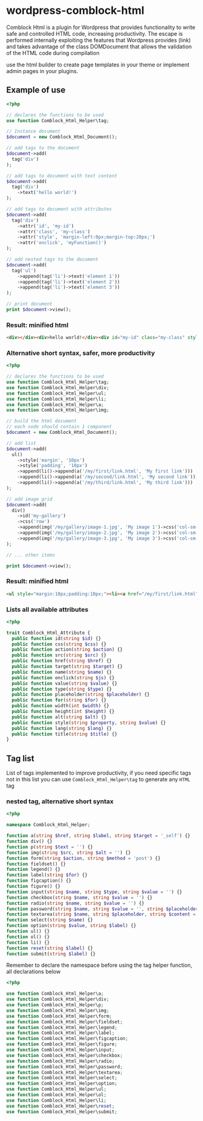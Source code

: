 # wordpress-comblock-html

Comblock Html is a plugin for Wordpress that provides functionality to write safe and controlled HTML code, increasing productivity. The escape is performed internally exploiting the features that Wordpress provides (link) and takes advantage of the class DOMDocument that allows the validation of the HTML code during compilation

use the html builder to create page templates in your theme or implement admin pages in your plugins.

## Example of use
```PHP
<?php 

// declares the functions to be used
use function Comblock_Html_Helper\tag;

// Instance document
$document = new Comblock_Html_Document();

// add tags to the document
$document->add(
  tag('div')
);

// add tags to document with text content
$document->add(
  tag('div')
    ->text('hello world!')
);

// add tags to document with attributes
$document->add(
  tag('div') 
    ->attr('id', 'my-id')
    ->attr('class', 'my-class')
    ->attr('style', 'margin-left:0px;margin-top:20px;')
    ->attr('onclick', 'myFunction()')
);

// add nested tags to the document
$document->add(
  tag('ul')
    ->append(tag('li')->text('element 1'))
    ->append(tag('li')->text('element 2'))
    ->append(tag('li')->text('element 3'))
);

// print document
print $document->view();
```
### Result: minified html
```HTML
<div></div><div>hello world!</div><div id="my-id" class="my-class" style="margin-left:0px;margin-top:20px;" onclick="myFunction()"></div><ul><li>element 1</li><li>element 2</li><li>element 3</li></ul>
```
### Alternative short syntax, safer, more productivity
```PHP
<?php

// declares the functions to be used
use function Comblock_Html_Helper\tag;
use function Comblock_Html_Helper\div;
use function Comblock_Html_Helper\ul;
use function Comblock_Html_Helper\li;
use function Comblock_Html_Helper\a;
use function Comblock_Html_Helper\img;

// build the html document
// each node should contain 1 component
$document = new Comblock_Html_Document();

// add list
$document->add(
  ul()
    ->style('margin', '10px')
    ->style('padding', '10px')
    ->append(li()->append(a('/my/first/link.html', 'My first link')))
    ->append(li()->append(a('/my/second/link.html', 'My second link')))
    ->append(li()->append(a('/my/third/link.html', 'My third link')))
);

// add image grid
$document->add(
  div()
    ->id('my-gallery')
    ->css('row')
    ->append(img('/my/gallery/image-1.jpg', 'My image 1')->css('col-sm-3 img-fluid'))
    ->append(img('/my/gallery/image-2.jpg', 'My image 2')->css('col-sm-3 img-fluid'))
    ->append(img('/my/gallery/image-3.jpg', 'My image 3')->css('col-sm-3 img-fluid'))
);

// ... other items

print $document->view();
```
### Result: minified html
```HTML
<ul style="margin:10px;padding:10px;"><li><a href="/my/first/link.html" target="_self">My first link</a></li><li><a href="/my/second/link.html" target="_self">My second link</a></li><li><a href="/my/third/link.html" target="_self">My third link</a></li></ul><div id="my-gallery" css="row"><img src="/my/gallery/image-1.jpg" css="col-sm-3 img-fluid" alt="My image 1"><img src="/my/gallery/image-2.jpg" css="col-sm-3 img-fluid" alt="My image 2"><img src="/my/gallery/image-3.jpg" css="col-sm-3 img-fluid" alt="My image 3"></div>
```
### Lists all available attributes
```PHP
<?php

trait Comblock_Html_Attribute {
  public function id(string $id) {}
  public function css(string $css) {}
  public function action(string $action) {}
  public function src(string $src) {}
  public function href(string $href) {}
  public function target(string $target) {}
  public function name(string $name) {}
  public function onclick(string $js) {}
  public function value(string $value) {}
  public function type(string $type) {}
  public function placeholder(string $placeholder) {}
  public function for(string $for) {}
  public function width(int $width) {}
  public function height(int $height) {}
  public function alt(string $alt) {}
  public function style(string $property, string $value) {}
  public function lang(string $lang) {}
  public function title(string $title) {}
}
```

## Tag list
List of tags implemented to improve productivity, if you need specific tags not in this list you can use ```Comblock_Html_Helper\tag``` to generate any ```HTML``` tag

### nested tag, alternative short syntax
```PHP
<?php

namespace Comblock_Html_Helper;

function a(string $href, string $label, string $target = '_self') {}
function div() {}
function p(string $text = '') {}
function img(string $src, string $alt = '') {}
function form(string $action, string $method = 'post') {}
function fieldset() {}
function legend() {}
function label(string $for) {}
function figcaption() {}
function figure() {}
function input(string $name, string $type, string $value = '') {}
function checkbox(string $name, string $value = '') {}
function radio(string $name, string $value = '') {}
function password(string $name, string $value = '', string $placeholder = '') {}
function textarea(string $name, string $placeholder, string $content = '') {}
function select(string $name) {}
function option(string $value, string $label) {}
function ul() {}
function ol() {}
function li() {}
function reset(string $label) {}
function submit(string $label) {}
```
Remember to declare the namespace before using the tag helper function, all declarations below
```PHP
<?php

use function Comblock_Html_Helper\a;
use function Comblock_Html_Helper\div;
use function Comblock_Html_Helper\p;
use function Comblock_Html_Helper\img;
use function Comblock_Html_Helper\form;
use function Comblock_Html_Helper\fieldset;
use function Comblock_Html_Helper\legend;
use function Comblock_Html_Helper\label;
use function Comblock_Html_Helper\figcaption;
use function Comblock_Html_Helper\figure;
use function Comblock_Html_Helper\input;
use function Comblock_Html_Helper\checkbox;
use function Comblock_Html_Helper\radio;
use function Comblock_Html_Helper\password;
use function Comblock_Html_Helper\textarea;
use function Comblock_Html_Helper\select;
use function Comblock_Html_Helper\option;
use function Comblock_Html_Helper\ul;
use function Comblock_Html_Helper\ol;
use function Comblock_Html_Helper\li;
use function Comblock_Html_Helper\reset;
use function Comblock_Html_Helper\submit;
```
